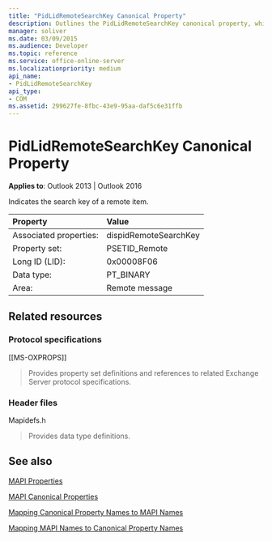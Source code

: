 ```yaml
---
title: "PidLidRemoteSearchKey Canonical Property"
description: Outlines the PidLidRemoteSearchKey canonical property, which indicates the search key of a remote item.
manager: soliver
ms.date: 03/09/2015
ms.audience: Developer
ms.topic: reference
ms.service: office-online-server
ms.localizationpriority: medium
api_name:
- PidLidRemoteSearchKey
api_type:
- COM
ms.assetid: 299627fe-8fbc-43e9-95aa-daf5c6e31ffb
---
```


# PidLidRemoteSearchKey Canonical Property

  
  
**Applies to**: Outlook 2013 | Outlook 2016 
  
Indicates the search key of a remote item.
  
|Property|Value|
|:-----|:-----|
|Associated properties:  <br/> |dispidRemoteSearchKey  <br/> |
|Property set:  <br/> |PSETID_Remote  <br/> |
|Long ID (LID):  <br/> |0x00008F06  <br/> |
|Data type:  <br/> |PT_BINARY  <br/> |
|Area:  <br/> |Remote message  <br/> |
   
## Related resources

### Protocol specifications

[[MS-OXPROPS]] 
  
> Provides property set definitions and references to related Exchange Server protocol specifications.
    
### Header files

Mapidefs.h
  
> Provides data type definitions.
    
## See also



[MAPI Properties](mapi-properties.md)
  
[MAPI Canonical Properties](mapi-canonical-properties.md)
  
[Mapping Canonical Property Names to MAPI Names](mapping-canonical-property-names-to-mapi-names.md)
  
[Mapping MAPI Names to Canonical Property Names](mapping-mapi-names-to-canonical-property-names.md)

